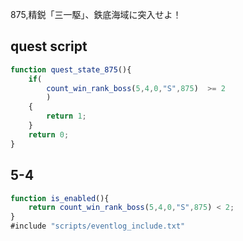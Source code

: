 875,精鋭「三一駆」、鉄底海域に突入せよ！

## quest script
``` javascript
function quest_state_875(){
	if(
		count_win_rank_boss(5,4,0,"S",875)  >= 2
		)
	{
		return 1;
	}
	return 0;
}
```

## 5-4
``` javascript
function is_enabled(){
	return count_win_rank_boss(5,4,0,"S",875) < 2;
}
#include "scripts/eventlog_include.txt"
```
